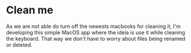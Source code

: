 # Clean me

As we are not able do turn off the newests macbooks for cleaning it, 
I'm developing this simple MacOS app where the ideia is use it while cleaning the keyboard. That way we don't have to worry about files being renamed or deleted.